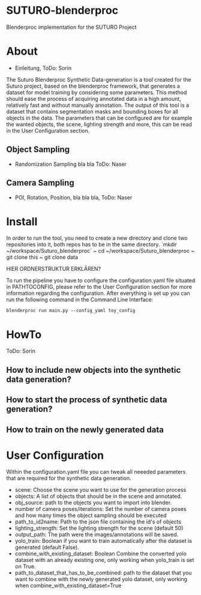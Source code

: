# SUTURO-blenderproc
Blenderproc implementation for the SUTURO Project
# About
- Einleitung, ToDo: Sorin

The Suturo Blenderproc Synthetic Data-generation is a tool created for the Suturo project, based on the blenderproc framework, that generates a dataset for model training by considering some parameters.
This method should ease the process of acquiring annotated data in a high amount, relatively fast and without manually annotation. The output of this tool is a dataset that contains segmentation masks and bounding boxes for all objects in the data. The parameters that can be configured are for example the wanted objects, the scene, lighting strength and more, this can be read in the User Configuration section.
## Object Sampling
- Randomization Sampling bla bla ToDo: Naser
## Camera Sampling
- POI, Rotation, Position, bla bla bla, ToDo: Naser
# Install
In order to run the tool, you need to create a new directory and clone two repositories into it, both repos has to be in the same directory.
`mkdir ~/workspace/Suturo_blenderproc´
~ cd ~/workspace/Suturo_blenderproc
~ git clone this
~ git clone data

HIER ORDNERSTRUKTUR ERKLÄREN?

To run the pipeline you have to configure the configuration.yaml file situated in PATHTOCONFIG, please refer to the User Configuration section for more information regarding the configuration.
After everything is set up you can run the following command in the Command Line Interface:

`blenderproc run main.py --config_yaml toy_config`
# HowTo
ToDo: Sorin
## How to include new objects into the synthetic data generation?

## How to start the process of synthetic data generation?

## How to train on the newly generated data

# User Configuration
Within the configuration.yaml file you can tweak all neeeded parameters that are required for the synthetic data generation.

- scene: Choose the scene you want to use for the generation process
- objects: A list of objects that should be in the scene and annotated.
- obj_source: path to the objects you want to import into blender.
- number of camera poses/iterations: Set the number of camera poses and how many times the object sampling should be executed
- path_to_id2name: Path to the json file containing the id's of objects
- lighting_strength: Set the lighting strength for the scene (default 50)
- output_path: The path were the images/annotations will be saved.
- yolo_train: Boolean if you want to train automatically after the dataset is generated (default False).
- combine_with_existing_dataset: Boolean Combine the converted yolo dataset with an already existing one, only working when yolo_train is set on True.
- path_to_dataset_that_has_to_be_combined: path to the dataset that you want to combine with the newly generated yolo dataset, only working when combine_with_existing_dataset=True


